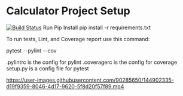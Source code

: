 


# Calculator Project Setup
[![Build Status](https://app.travis-ci.com/Tanv08/calc2_division.svg?branch=main)](https://app.travis-ci.com/Tanv08/calc2_division)
Run Pip Install
pip install -r requirements.txt

To run tests, Lint, and Coverage report use this command:

pytest  --pylint --cov

.pylintrc is the config for pylint
.coveragerc is the config for coverage
setup.py is a config file for pytest



https://user-images.githubusercontent.com/90285650/144902335-d19f9359-8046-4d17-9620-5f8d20f57f89.mp4

